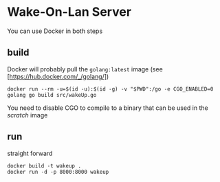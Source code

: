 # Wake-On-Lan Server

You can use Docker in both steps

## build
Docker will probably pull the `golang:latest` image (see [https://hub.docker.com/_/golang/])

    docker run --rm -u=$(id -u):$(id -g) -v "$PWD":/go -e CGO_ENABLED=0 golang go build src/wakeUp.go

You need to disable CGO to compile to a binary that can be used in the *scratch* image

## run
straight forward

	docker build -t wakeup .
	docker run -d -p 8000:8000 wakeup

